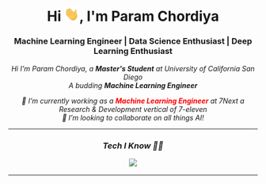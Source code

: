 <h1 align="center">Hi <img src="https://raw.githubusercontent.com/ABSphreak/ABSphreak/master/gifs/Hi.gif" width="30px">, I'm Param Chordiya</h1>
<h3 align="center">Machine Learning Engineer | Data Science Enthusiast | Deep Learning Enthusiast</h3>
<!-- <p align="center">
<a href="https://www.linkedin.com/in/paramchordiya/" target="blank"><img align="center" src="https://cdn.jsdelivr.net/npm/simple-icons@3.0.1/icons/linkedin.svg" alt="paramchordiya" height="30" width="40" /></a>
</p>-->
</p>



<p align="center">
  <em>
    Hi I'm Param Chordiya, a <b>Master's Student</b> at University of California San Diego<br>
    A budding <b>Machine Learning Engineer</b> 
</p>

<p align="center">
  <em>
  🔭 I’m currently working as a <b style="color:red;">Machine Learning Engineer</b> at 7Next a Research & Development vertical of 7-eleven<br>
    👯 I’m looking to collaborate on all things AI!<br>
</p>
    
---

<h3 align="center">Tech I Know 🧑‍💻</h3>

<!--tech stack icons-->
<p align="center">
  <a href="https://skillicons.dev">
    <img src="https://skillicons.dev/icons?i=py,pytorch,sqlite,tensorflow,ubuntu,visualstudio,vscode,git,anaconda,bootstrap,aws,css,fastapi,flask,github,gitlab,html,latex,matlab,mongodb,mysql,octave,opencv,postgres,tailwind,powershell,vue,postman,&perline=14" />
  </a>
</p>

---

<!--
**ParamChordiya/ParamChordiya** is a ✨ _special_ ✨ repository because its `README.md` (this file) appears on your GitHub profile.

Here are some ideas to get you started:

- 🔭 I’m currently working on ...
- 🌱 I’m currently learning ...
- 👯 I’m looking to collaborate on ...
- 🤔 I’m looking for help with ...
- 💬 Ask me about ...
- 📫 How to reach me: ...
- 😄 Pronouns: ...
- ⚡ Fun fact: ...
-->
